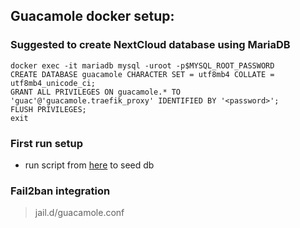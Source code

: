 ## Guacamole docker setup:

### Suggested to create NextCloud database using MariaDB

```
docker exec -it mariadb mysql -uroot -p$MYSQL_ROOT_PASSWORD
CREATE DATABASE guacamole CHARACTER SET = utf8mb4 COLLATE = utf8mb4_unicode_ci;
GRANT ALL PRIVILEGES ON guacamole.* TO 'guac'@'guacamole.traefik_proxy' IDENTIFIED BY '<password>';
FLUSH PRIVILEGES;
exit
```

### First run setup

* run script from [here](https://raw.githubusercontent.com/jerkovicl/traefik-docker/master/scripts/init_guacamole_db.sql) to seed db

### Fail2ban integration

> jail.d/guacamole.conf
